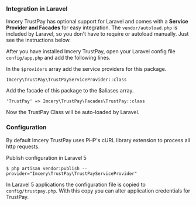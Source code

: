 ### Integration in Laravel


Imcery TrustPay has optional support for Laravel and comes with a **Service Provider and Facades** for easy integration.
The `vendor/autoload.php` is included by Laravel, so you don't have to require or autoload manually. Just see the instructions below.

After you have installed Imcery TrustPay, open your Laravel config file `config/app.php` and add the following lines.

In the `$providers` array add the service providers for this package.

```
Imcery\TrustPay\TrustPayServiceProvider::class
```

Add the facade of this package to the $aliases array.
```
'TrustPay' => Imcery\TrustPay\Facades\TrustPay::class
```  

Now the TrustPay Class will be auto-loaded by Laravel.

### Configuration

By default Imcery TrustPay uses PHP's cURL library extension to process all http requests.

Publish configuration in Laravel 5

```
$ php artisan vendor:publish --provider="Imcery\TrustPay\TrustPayServiceProvider"
```

In Laravel 5 applications the configuration file is copied to `config/trustpay.php`. 
With this copy you can alter application credentials for TrustPay.